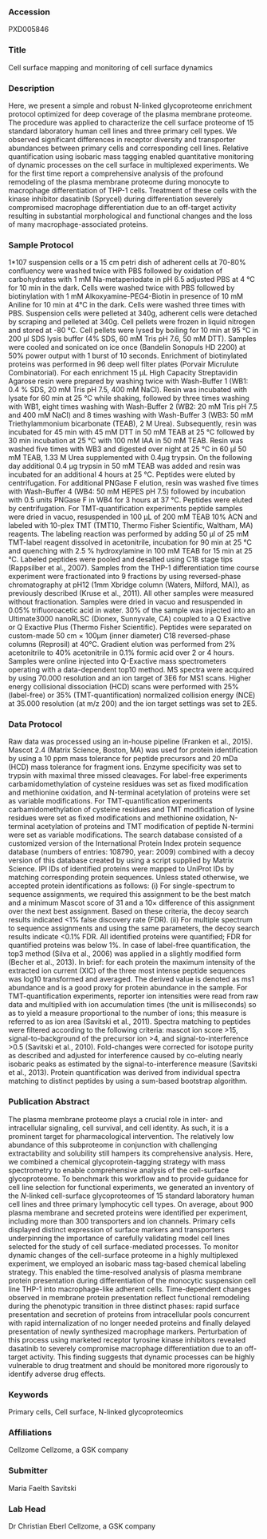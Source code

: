 ### Accession
PXD005846

### Title
Cell surface mapping and monitoring of cell surface dynamics

### Description
Here, we present a simple and robust N-linked glycoproteome enrichment protocol optimized for deep coverage of the plasma membrane proteome. The procedure was applied to characterize the cell surface proteome of 15 standard laboratory human cell lines and three primary cell types. We observed significant differences in receptor diversity and transporter abundances between primary cells and corresponding cell lines. Relative quantification using isobaric mass tagging enabled quantitative monitoring of dynamic processes on the cell surface in multiplexed experiments. We for the first time report a comprehensive analysis of the profound remodeling of the plasma membrane proteome during monocyte to macrophage differentiation of THP-1 cells. Treatment of these cells with the kinase inhibitor dasatinib (Sprycel) during differentiation severely compromised macrophage differentiation due to an off-target activity resulting in substantial morphological and functional changes and the loss of many macrophage-associated proteins.

### Sample Protocol
1*107 suspension cells or a 15 cm petri dish of adherent cells at 70-80% confluency were washed twice with PBS followed by oxidation of carbohydrates with 1 mM Na-metaperiodate in pH 6.5 adjusted PBS at 4 °C for 10 min in the dark. Cells were washed twice with PBS followed by biotinylation with 1 mM Alkoxyamine-PEG4-Biotin in presence of 10 mM Aniline for 10 min at 4°C in the dark. Cells were washed three times with PBS. Suspension cells were pelleted at 340g, adherent cells were detached by scraping and pelleted at 340g. Cell pellets were frozen in liquid nitrogen and stored at -80 °C. Cell pellets were lysed by boiling for 10 min at 95 °C in 200 µl SDS lysis buffer (4% SDS, 60 mM Tris pH 7.6, 50 mM DTT). Samples were cooled and sonicated on ice once (Bandelin Sonopuls HD 2200) at 50% power output with 1 burst of 10 seconds. Enrichment of biotinylated proteins was performed in 96 deep well filter plates (Porvair Micrulute Combinatorial). For each enrichment 15 µL High Capacity Streptavidin Agarose resin were prepared by washing twice with Wash-Buffer 1 (WB1: 0.4 % SDS, 20 mM Tris pH 7.5, 400 mM NaCl). Resin was incubated with lysate for 60 min at 25 °C while shaking, followed by three times washing with WB1, eight times washing with Wash-Buffer 2 (WB2: 20 mM Tris pH 7.5 and 400 mM NaCl) and 8 times washing with Wash-Buffer 3 (WB3: 50 mM Triethylammonium bicarbonate (TEAB), 2 M Urea). Subsequently, resin was incubated for 45 min with 45 mM DTT in 50 mM TEAB at 25 °C followed by 30 min incubation at 25 °C with 100 mM IAA in 50 mM TEAB. Resin was washed five times with WB3 and digested over night at 25 °C in 60 µl 50 mM TEAB, 1.33 M Urea supplemented with 0.4µg trypsin. On the following day additional 0.4 µg trypsin in 50 mM TEAB was added and resin was incubated for an additional 4 hours at 25 °C. Peptides were eluted by centrifugation. For additional PNGase F elution, resin was washed five times with Wash-Buffer 4 (WB4: 50 mM HEPES pH 7.5) followed by incubation with 0.5 units PNGase F in WB4 for 3 hours at 37 °C. Peptides were eluted by centrifugation. For TMT-quantification experiments peptide samples were dried in vacuo, resuspended in 100 µL of 200 mM TEAB 10% ACN and labeled with 10-plex TMT (TMT10, Thermo Fisher Scientific, Waltham, MA) reagents. The labeling reaction was performed by adding 50 µl of 25 mM TMT-label reagent dissolved in acetonitrile, incubation for 90 min at 25 °C and quenching with 2.5 % hydroxylamine in 100 mM TEAB for 15 min at 25 °C. Labeled peptides were pooled and desalted using C18 stage tips (Rappsilber et al., 2007). Samples from the THP-1 differentiation time course experiment were fractionated into 9 fractions by using reversed-phase chromatography at pH12 (1mm Xbridge column (Waters, Milford, MA)), as previously described (Kruse et al., 2011). All other samples were measured without fractionation. Samples were dried in vacuo and resuspended in 0.05% trifluoroacetic acid in water. 30% of the sample was injected into an Ultimate3000 nanoRLSC (Dionex, Sunnyvale, CA) coupled to a Q Exactive or Q Exactive Plus (Thermo Fisher Scientific). Peptides were separated on custom-made 50 cm × 100µm (inner diameter) C18 reversed-phase columns (Reprosil) at 40°C. Gradient elution was performed from 2% acetonitrile to 40% acetonitrile in 0.1% formic acid over 2 or 4 hours. Samples were online injected into Q-Exactive mass spectrometers operating with a data-dependent top10 method. MS spectra were acquired by using 70.000 resolution and an ion target of 3E6 for MS1 scans. Higher energy collisional dissociation (HCD) scans were performed with 25% (label-free) or 35% (TMT-quantification) normalized collision energy (NCE) at 35.000 resolution (at m/z 200) and the ion target settings was set to 2E5.

### Data Protocol
Raw data was processed using an in-house pipeline (Franken et al., 2015). Mascot 2.4 (Matrix Science, Boston, MA) was used for protein identification by using a 10 ppm mass tolerance for peptide precursors and 20 mDa (HCD) mass tolerance for fragment ions. Enzyme specificity was set to trypsin with maximal three missed cleavages. For label-free experiments carbamidomethylation of cysteine residues was set as fixed modification and methionine oxidation, and N-terminal acetylation of proteins were set as variable modifications. For TMT-quantification experiments carbamidomethylation of cysteine residues and TMT modification of lysine residues were set as fixed modifications and methionine oxidation, N-terminal acetylation of proteins and TMT modification of peptide N-termini were set as variable modifications. The search database consisted of a customized version of the International Protein Index protein sequence database (numbers of entries: 108790, year: 2009) combined with a decoy version of this database created by using a script supplied by Matrix Science. IPI IDs of identified proteins were mapped to UniProt IDs by matching corresponding protein sequences. Unless stated otherwise, we accepted protein identifications as follows: (i) For single-spectrum to sequence assignments, we required this assignment to be the best match and a minimum Mascot score of 31 and a 10× difference of this assignment over the next best assignment. Based on these criteria, the decoy search results indicated <1% false discovery rate (FDR). (ii) For multiple spectrum to sequence assignments and using the same parameters, the decoy search results indicate <0.1% FDR. All identified proteins were quantified; FDR for quantified proteins was below 1%. In case of label-free quantification, the top3 method (Silva et al., 2006) was applied in a slightly modified form (Becher et al., 2013). In brief: for each protein the maximum intensity of the extracted ion current (XIC) of the three most intense peptide sequences was log10 transformed and averaged. The derived value is denoted as ms1 abundance and is a good proxy for protein abundance in the sample. For TMT-quantification experiments, reporter ion intensities were read from raw data and multiplied with ion accumulation times (the unit is milliseconds) so as to yield a measure proportional to the number of ions; this measure is referred to as ion area (Savitski et al., 2011). Spectra matching to peptides were filtered according to the following criteria: mascot ion score >15, signal-to-background of the precursor ion >4, and signal-to-interference >0.5 (Savitski et al., 2010). Fold-changes were corrected for isotope purity as described and adjusted for interference caused by co-eluting nearly isobaric peaks as estimated by the signal-to-interference measure (Savitski et al., 2013). Protein quantification was derived from individual spectra matching to distinct peptides by using a sum-based bootstrap algorithm.

### Publication Abstract
The plasma membrane proteome plays a crucial role in inter- and intracellular signaling, cell survival, and cell identity. As such, it is a prominent target for pharmacological intervention. The relatively low abundance of this subproteome in conjunction with challenging extractability and solubility still hampers its comprehensive analysis. Here, we combined a chemical glycoprotein-tagging strategy with mass spectrometry to enable comprehensive analysis of the cell-surface glycoproteome. To benchmark this workflow and to provide guidance for cell line selection for functional experiments, we generated an inventory of the <i>N</i>-linked cell-surface glycoproteomes of 15 standard laboratory human cell lines and three primary lymphocytic cell types. On average, about 900 plasma membrane and secreted proteins were identified per experiment, including more than 300 transporters and ion channels. Primary cells displayed distinct expression of surface markers and transporters underpinning the importance of carefully validating model cell lines selected for the study of cell surface-mediated processes. To monitor dynamic changes of the cell-surface proteome in a highly multiplexed experiment, we employed an isobaric mass tag-based chemical labeling strategy. This enabled the time-resolved analysis of plasma membrane protein presentation during differentiation of the monocytic suspension cell line THP-1 into macrophage-like adherent cells. Time-dependent changes observed in membrane protein presentation reflect functional remodeling during the phenotypic transition in three distinct phases: rapid surface presentation and secretion of proteins from intracellular pools concurrent with rapid internalization of no longer needed proteins and finally delayed presentation of newly synthesized macrophage markers. Perturbation of this process using marketed receptor tyrosine kinase inhibitors revealed dasatinib to severely compromise macrophage differentiation due to an off-target activity. This finding suggests that dynamic processes can be highly vulnerable to drug treatment and should be monitored more rigorously to identify adverse drug effects.

### Keywords
Primary cells, Cell surface, N-linked glycoproteomics

### Affiliations
Cellzome
Cellzome, a GSK company

### Submitter
Maria Faelth Savitski

### Lab Head
Dr Christian Eberl
Cellzome, a GSK company


